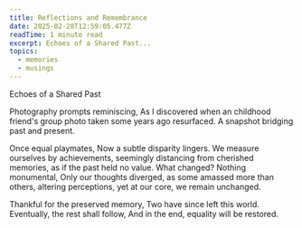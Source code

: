 ```yaml
---
title: Reflections and Remembrance
date: 2025-02-28T12:59:05.477Z
readTime: 1 minute read
excerpt: Echoes of a Shared Past...
topics:
  - memories
  - musings
---
```

Echoes of a Shared Past
 
 Photography prompts reminiscing,
 As I discovered when an childhood friend's group photo taken some years ago resurfaced.
 A snapshot bridging past and present.
 
 Once equal playmates,
 Now a subtle disparity lingers.
 We measure ourselves by achievements, seemingly distancing from cherished memories, as if the past held no value.
 What changed? Nothing monumental,
 Only our thoughts diverged, as some amassed more than others, altering perceptions, yet at our core, we remain unchanged.
 
 Thankful for the preserved memory,
 Two have since left this world.
 Eventually, the rest shall follow,
 And in the end, equality will be restored.
